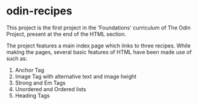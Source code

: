 # odin-recipes
This project is the first project in the 'Foundations' curriculum of The Odin Project, present at the end of the HTML section.

The project features a main index page which links to three recipes. While making the pages, several basic features of HTML have been made use of such as:
1. Anchor Tag
2. Image Tag with alternative text and image height
3. Strong and Em Tags
4. Unordered and Ordered lists
5. Heading Tags